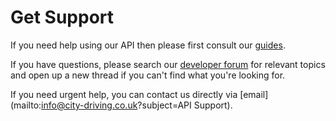 # Get Support

If you need help using our API then please first consult our [guides](../guides/README.md).

If you have questions, please search our [developer forum](#) for relevant topics and open up a new thread if you can't find what you're looking for.

If you need urgent help, you can contact us directly via [email](mailto:info@city-driving.co.uk?subject=API Support).